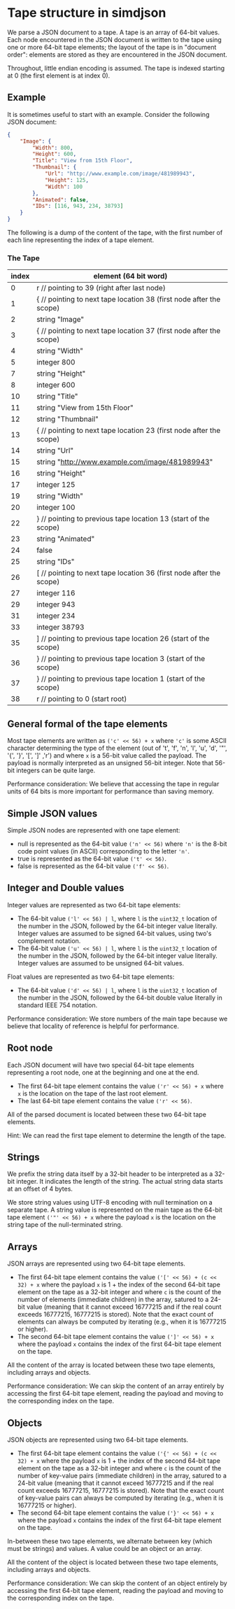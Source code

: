 
# Tape structure in simdjson

We parse a JSON document to a tape. A tape is an array of 64-bit values. Each node encountered in the JSON document is written to the tape using one or more 64-bit tape elements; the layout of the tape is in "document order": elements are stored as they are encountered in the JSON document.

Throughout, little endian encoding is assumed. The tape is indexed starting at 0 (the first element is at index 0).

## Example

It is sometimes useful to start with an example. Consider the following JSON document:

```json
{
	"Image": {
		"Width": 800,
		"Height": 600,
		"Title": "View from 15th Floor",
		"Thumbnail": {
			"Url": "http://www.example.com/image/481989943",
			"Height": 125,
			"Width": 100
		},
		"Animated": false,
		"IDs": [116, 943, 234, 38793]
	}
}
```

The following is a dump of the content of the tape, with the first number of each line representing the index of a tape element.

### The Tape
| index | element (64 bit word)                                               |
| ----- | ------------------------------------------------------------------- |
| 0     | r	// pointing to 39 (right after last node)                         |
| 1     | {	// pointing to next tape location 38 (first node after the scope) |
| 2     | string "Image"                                                      |
| 3     | {	// pointing to next tape location 37 (first node after the scope) |
| 4     | string "Width"                                                      |
| 5     | integer 800                                                         |
| 7     | string "Height"                                                     |
| 8     | integer 600                                                         |
| 10    | string "Title"                                                      |
| 11    | string "View from 15th Floor"                                       |
| 12    | string "Thumbnail"                                                  |
| 13    | {	// pointing to next tape location 23 (first node after the scope) |
| 14    | string "Url"                                                        |
| 15    | string "http://www.example.com/image/481989943"                     |
| 16    | string "Height"                                                     |
| 17    | integer 125                                                         |
| 19    | string "Width"                                                      |
| 20    | integer 100                                                         |
| 22    | }	// pointing to previous tape location 13 (start of the scope)     |
| 23    | string "Animated"                                                   |
| 24    | false                                                               |
| 25    | string "IDs"                                                        |
| 26    | [	// pointing to next tape location 36 (first node after the scope) |
| 27    | integer 116                                                         |
| 29    | integer 943                                                         |
| 31    | integer 234                                                         |
| 33    | integer 38793                                                       |
| 35    | ]	// pointing to previous tape location 26 (start of the scope)     |
| 36    | }	// pointing to previous tape location 3 (start of the scope)      |
| 37    | }	// pointing to previous tape location 1 (start of the scope)      |
| 38    | r	// pointing to 0 (start root)                                     |



## General formal of the tape elements

Most tape elements are written as `('c' << 56) + x` where `'c'` is some ASCII character determining the type of the element (out of 't', 'f', 'n', 'l', 'u', 'd', '"', '{', '}', '[', ']' ,'r') and where `x` is a 56-bit value called the payload. The payload is normally interpreted as an unsigned 56-bit integer. Note that 56-bit integers can be quite large.


Performance consideration: We believe that accessing the tape in regular units of 64 bits is more important for performance than saving memory.

## Simple JSON values

Simple JSON nodes are represented with one tape element:

- null is  represented as the 64-bit value `('n' << 56)` where `'n'` is the 8-bit code point values (in ASCII) corresponding to the letter `'n'`.
- true is  represented as the 64-bit value `('t' << 56)`.
- false is  represented as the 64-bit value `('f' << 56)`.


## Integer and Double values

Integer values are represented as two 64-bit tape elements:
- The 64-bit value `('l' << 56) | l`, where `l` is the `uint32_t` location of the number in the JSON, followed by the 64-bit integer value literally. Integer values are assumed to be signed 64-bit values, using two's complement notation.
- The 64-bit value `('u' << 56) | l`, where `l` is the `uint32_t` location of the number in the JSON, followed by the 64-bit integer value literally. Integer values are assumed to be unsigned 64-bit values.


Float values are represented as two 64-bit tape elements:
- The 64-bit value `('d' << 56) | l`, where `l` is the `uint32_t` location of the number in the JSON, followed by the 64-bit double value literally in standard IEEE 754 notation.

Performance consideration: We store numbers of the main tape because we believe that locality of reference is helpful for performance.

## Root node

Each JSON document will have two special 64-bit tape elements representing a root node, one at the beginning and one at the end.

- The first 64-bit tape element contains the value `('r' << 56) + x` where `x` is the location on the tape of the last root element.
- The last 64-bit tape element contains the value `('r' << 56)`.

All of the parsed document is located between these two 64-bit tape elements.

Hint: We can read the first tape element to determine the length of the tape.


## Strings

We prefix the string data itself by a 32-bit header to be interpreted as a 32-bit integer. It indicates the length of the string. The actual string data starts at an offset of 4 bytes.

We store string values using UTF-8 encoding with null termination on a separate tape. A string value is represented on the main tape as the 64-bit tape element `('"' << 56) + x` where the payload `x` is the location on the string tape of the null-terminated string.

## Arrays

JSON arrays are represented using two 64-bit tape elements.

- The first 64-bit tape element contains the value `('[' << 56) + (c << 32) + x` where the payload `x` is 1 + the index of the second 64-bit tape element on the tape  as a 32-bit integer and where `c` is the count of the number of elements (immediate children) in the array, satured to a 24-bit value (meaning that it cannot exceed 16777215 and if the real count exceeds 16777215, 16777215 is stored).  Note that the exact count of elements can always be computed by iterating (e.g., when it is 16777215 or higher).
- The second 64-bit tape element contains the value `(']' << 56) + x` where the payload `x` contains the index of the first 64-bit tape element on the tape.

All the content of the array is located between these two tape elements, including arrays and objects.

Performance consideration: We can skip the content of an array entirely by accessing the first 64-bit tape element, reading the payload and moving to the corresponding index on the tape.

## Objects

JSON objects are represented using two 64-bit tape elements.

- The first 64-bit tape element contains the value `('{' << 56) + (c << 32) + x` where the payload `x` is 1 + the index of the second 64-bit tape element on the tape as a 32-bit integer and where `c` is the count of the number of key-value pairs (immediate children) in the array, satured to a 24-bit value (meaning that it cannot exceed 16777215 and if the real count exceeds 16777215, 16777215 is stored). Note that the exact count of key-value pairs can always be computed by iterating (e.g., when it is 16777215 or higher).
- The second 64-bit tape element contains the value `('}' << 56) + x` where the payload `x` contains the index of the first 64-bit tape element on the tape.

In-between these two tape elements, we alternate between key (which must be strings) and values. A value could be an object or an array.

All the content of the object is located between these two tape elements, including arrays and objects.

Performance consideration: We can skip the content of an object entirely by accessing the first 64-bit tape element, reading the payload and moving to the corresponding index on the tape.
